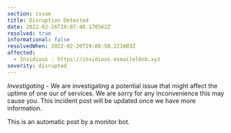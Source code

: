 ```yaml
---
section: issue
title: Disruption Detected
date: 2022-02-26T19:07:48.170562Z
resolved: true
informational: false
resolvedWhen: 2022-02-26T19:08:58.221603Z
affected:
  - Invidious - https://invidious.esmailelbob.xyz
severity: disrupted
---
```

*Investigating* - We are investigating a potential issue that might affect the uptime of one our of services. We are sorry for any inconvenience this may cause you. This incident post will be updated once we have more information.

This is an automatic post by a monitor bot.
        
